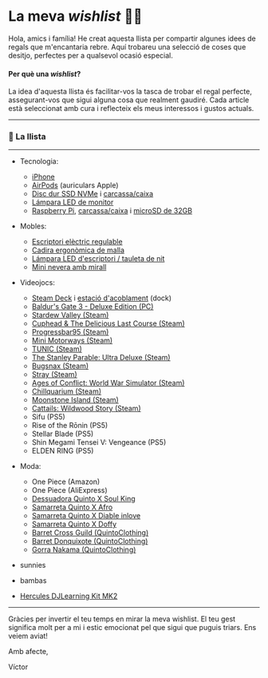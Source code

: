 # La meva *wishlist* 📝🎁
Hola, amics i família!
He creat aquesta llista per compartir algunes idees de regals que m'encantaria rebre. Aquí trobareu una selecció de coses que desitjo, perfectes per a qualsevol ocasió especial.

#### Per què una *wishlist*?
La idea d'aquesta llista és facilitar-vos la tasca de trobar el regal perfecte, assegurant-vos que sigui alguna cosa que realment gaudiré. Cada article està seleccionat amb cura i reflecteix els meus interessos i gustos actuals.

---

### 📝 La llista

---

- Tecnologia:
  - [iPhone](https://amzn.eu/d/2jrc3W5)
  - [AirPods](https://amzn.eu/d/51HVK3K) (auriculars Apple)
  - [Disc dur SSD NVMe](https://amzn.eu/d/0BPHl9y) i [carcassa/caixa](https://amzn.eu/d/eQ27LQr)
  - [Lámpara LED de monitor](https://amzn.eu/d/e9ljRhb)
  - [Raspberry Pi](https://amzn.eu/d/9DNj8M0), [carcassa/caixa](https://amzn.eu/d/gEvJyKs) i [microSD de 32GB](https://amzn.eu/d/9wPiQfE)

- Mobles:
  - [Escriptori elèctric regulable](https://amzn.eu/d/8vwDxCn)
  - [Cadira ergonòmica de malla](https://amzn.eu/d/axtGxYp)
  - [Lámpara LED d'escriptori / tauleta de nit](https://amzn.eu/d/0VrIppv)
  - [Mini nevera amb mirall](https://amzn.eu/d/gZBcfhw)

- Videojocs:
  - [Steam Deck](https://store.steampowered.com/steamdeck) i [estació d'acoblament](https://amzn.eu/d/dAy0haW) (dock)
  - [Baldur's Gate 3 - Deluxe Edition (PC)](https://eu.merch.larian.com/en/products/baldur-s-gate-3-deluxe-edition)
  - [Stardew Valley (Steam)](https://store.steampowered.com/app/413150/Stardew_Valley/)
  - [Cuphead & The Delicious Last Course (Steam)](https://store.steampowered.com/sub/736589/)
  - [Progressbar95 (Steam)](https://store.steampowered.com/app/1304550/Progressbar95/)
  - [Mini Motorways (Steam)](https://store.steampowered.com/app/1127500/Mini_Motorways/)
  - [TUNIC (Steam)](https://store.steampowered.com/app/553420/TUNIC/)
  - [The Stanley Parable: Ultra Deluxe (Steam)](https://store.steampowered.com/app/1703340/The_Stanley_Parable_Ultra_Deluxe/)
  - [Bugsnax (Steam)](https://store.steampowered.com/app/674140/Bugsnax/)
  - [Stray (Steam)](https://store.steampowered.com/app/1332010/Stray/)
  - [Ages of Conflict: World War Simulator (Steam)](https://store.steampowered.com/app/2186320/Ages_of_Conflict_World_War_Simulator/)
  - [Chillquarium (Steam)](https://store.steampowered.com/app/2276930/Chillquarium/)
  - [Moonstone Island (Steam)](https://store.steampowered.com/app/1658150/Moonstone_Island/)
  - [Cattails: Wildwood Story (Steam)](https://store.steampowered.com/app/1882500/Cattails_Wildwood_Story/)
  - Sifu (PS5)
  - Rise of the Rōnin (PS5)
  - Stellar Blade (PS5)
  - Shin Megami Tensei V: Vengeance (PS5)
  - ELDEN RING (PS5)

- Moda:
  - One Piece (Amazon)
  - One Piece (AliExpress)
  - [Dessuadora Quinto X Soul King](https://quintoclothing.com/tienda/sudadera-quinto-x-soul-king)
  - [Samarreta Quinto X Afro](https://quintoclothing.com/tienda/camiseta-quinto-x-afro)
  - [Samarreta Quinto X Diable inlove](https://quintoclothing.com/tienda/camiseta-quinto-x-diable-inlove)
  - [Samarreta Quinto X Doffy](https://quintoclothing.com/tienda/camiseta-quinto-x-doffy)
  - [Barret Cross Guild (QuintoClothing)](https://quintoclothing.com/tienda/gorro-cross-guild)
  - [Barret Donquixote (QuintoClothing)](https://quintoclothing.com/tienda/gorro-donquixote)
  - [Gorra Nakama (QuintoClothing)](https://quintoclothing.com/tienda/gorra-nakama-quinto-clothing)

- sunnies
- bambas
- [Hercules DJLearning Kit MK2](https://shop.hercules.com/es_es/djlearning-kit-mk2-eu.html)

---

Gràcies per invertir el teu temps en mirar la meva wishlist. El teu gest significa molt per a mi i estic emocionat pel que sigui que puguis triars. Ens veiem aviat!

Amb afecte,

Víctor
